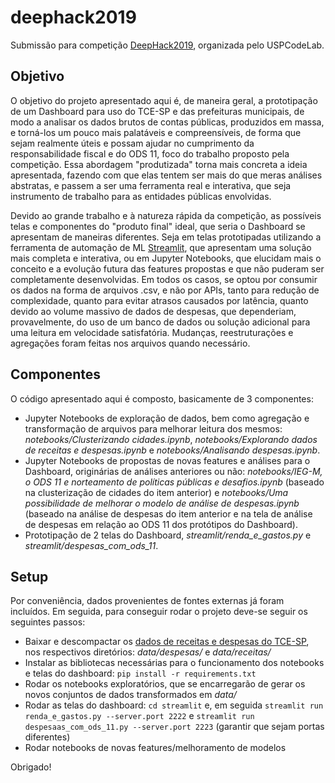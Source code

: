 # deephack2019

Submissão para competição [DeepHack2019](https://deephack.xyz/2019), organizada pelo USPCodeLab.

## Objetivo

O objetivo do projeto apresentado aqui é, de maneira geral, a prototipação de um Dashboard para uso do TCE-SP e das prefeituras municipais, de modo a analisar os dados brutos de contas públicas, produzidos em massa, e torná-los um pouco mais palatáveis e compreensíveis, de forma que sejam realmente úteis e possam ajudar no cumprimento da responsabilidade fiscal e do ODS 11, foco do trabalho proposto pela competição. Essa abordagem "produtizada" torna mais concreta a ideia apresentada, fazendo com que elas tentem ser mais do que meras análises abstratas, e passem a ser uma ferramenta real e interativa, que seja instrumento de trabalho para as entidades públicas envolvidas.

Devido ao grande trabalho e à natureza rápida da competição, as possíveis telas e componentes do "produto final" ideal, que seria o Dashboard se apresentam de maneiras diferentes. Seja em telas prototipadas utilizando a ferramenta de automação de ML [Streamlit](https://streamlit.io/), que apresentam uma solução mais completa e interativa, ou em Jupyter Notebooks, que elucidam mais o conceito e a evolução futura das features propostas e que não puderam ser completamente desenvolvidas. Em todos os casos, se optou por consumir os dados na forma de arquivos .csv, e não por APIs, tanto para redução de complexidade, quanto para evitar atrasos causados por latência, quanto devido ao volume massivo de dados de despesas, que dependeriam, provavelmente, do uso de um banco de dados ou solução adicional para uma leitura em velocidade satisfatória. Mudanças, reestruturações e agregações foram feitas nos arquivos quando necessário.

## Componentes

O código apresentado aqui é composto, basicamente de 3 componentes:

* Jupyter Notebooks de exploração de dados, bem como agregação e transformação de arquivos para melhorar leitura dos mesmos: _notebooks/Clusterizando cidades.ipynb_, _notebooks/Explorando dados de receitas e despesas.ipynb_ e _notebooks/Analisando despesas.ipynb_.
* Jupyter Notebooks de propostas de novas features e análises para o Dashboard, originárias de análises anteriores ou não: _notebooks/IEG-M, o ODS 11 e norteamento de políticas públicas e desafios.ipynb_ (baseado na clusterização de cidades do item anterior) e _notebooks/Uma possibilidade de melhorar o modelo de análise de despesas.ipynb_ (baseado na análise de despesas do item anterior e na tela de análise de despesas em relação ao ODS 11 dos protótipos do Dashboard).
* Prototipação de 2 telas do Dashboard, *streamlit/renda_e_gastos.py* e *streamlit/despesas_com_ods_11*.

## Setup

Por conveniência, dados provenientes de fontes externas já foram incluídos. Em seguida, para conseguir rodar o projeto deve-se seguir os seguintes passos:

* Baixar e descompactar os [dados de receitas e despesas do TCE-SP](https://transparencia.tce.sp.gov.br/conjunto-de-dados), nos respectivos diretórios: _data/despesas/_ e _data/receitas/_
* Instalar as bibliotecas necessárias para o funcionamento dos notebooks e telas do dashboard: `pip install -r requirements.txt`
* Rodar os notebooks exploratórios, que se encarregarão de gerar os novos conjuntos de dados transformados em _data/_
* Rodar as telas do dashboard: `cd streamlit` e, em seguida `streamlit run renda_e_gastos.py --server.port 2222` e `streamlit run despesaas_com_ods_11.py --server.port 2223` (garantir que sejam portas diferentes)
* Rodar notebooks de novas features/melhoramento de modelos

Obrigado!